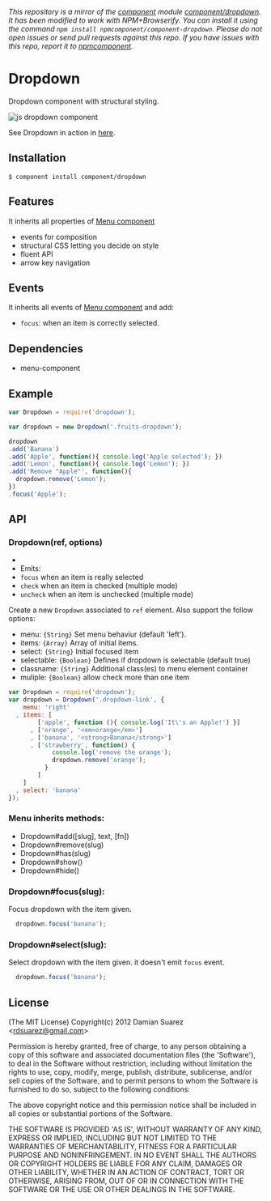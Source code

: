*This repository is a mirror of the [component](http://component.io) module [component/dropdown](http://github.com/component/dropdown). It has been modified to work with NPM+Browserify. You can install it using the command `npm install npmcomponent/component-dropdown`. Please do not open issues or send pull requests against this repo. If you have issues with this repo, report it to [npmcomponent](https://github.com/airportyh/npmcomponent).*
# Dropdown

  Dropdown component with structural styling.

  ![js dropdown
  component](http://f.cl.ly/items/010I1g3E2I3j2j2E3j0F/Screen%20Shot%202012-08-10%20at%2011.40.20%20AM.png)

  See Dropdown in action in [here](http://component.github.com/dropdown/).

## Installation

```
$ component install component/dropdown
```

## Features

  It inherits all properties of [Menu component](https://github.com/component/menu)

  - events for composition
  - structural CSS letting you decide on style
  - fluent API
  - arrow key navigation

## Events

  It inherits all events of [Menu component](https://github.com/component/menu)
  and add:

  - `focus`: when an item is correctly selected.

## Dependencies

  * menu-component

## Example

```js
var Dropdown = require('dropdown');

var dropdown = new Dropdown('.fruits-dropdown');

dropdown
.add('Banana')
.add('Apple', function(){ console.log('Apple selected'); })
.add('Lemon', function(){ console.log('Lemon'); })
.add('Remove "Apple"', function(){
  dropdown.remove('Lemon');
})
.focus('Apple');

```

## API
  
### Dropdown(ref, options)
 *
 * Emits:
 *  `focus` when an item is really selected
 *  `check` when an item is checked (multiple mode)
 *  `uncheck` when an item is unchecked (multiple mode)

  Create a new `Dropdown` associated to `ref` element. Also support the follow
  options:

  - menu: `{String}` Set menu behaviur (default 'left').
  - items: `{Array}` Array of initial items.
  - select: `{String}` Initial focused item
  - selectable: `{Boolean}` Defines if dropdown is selectable (default true)
  - classname: `{String}` Additional class(es) to menu element container
  - muliple: `{Boolean}` allow check more than one item

```js
var Dropdown = require('dropdown');
var dropdown = Dropdown('.dropdown-link', {
    menu: 'right'
  , items: [
        ['apple', function (){ console.log('It\'s an Apple!') }]
      , ['orange', '<em>orange</em>']
      , ['banana', '<strong>Banana</strong>']
      , ['strawberry', function() {
            console.log('remove the orange');
            dropdown.remove('orange');
          }
        ]
    ]
  , select: 'banana'
});
```

### Menu inherits methods:

  * Dropdown#add([slug], text, [fn])
  * Dropdown#remove(slug)
  * Dropdown#has(slug)
  * Dropdown#show()
  * Dropdown#hide()

### Dropdown#focus(slug):

  Focus dropdown with the item given.

```js
  dropdown.focus('banana');
```

### Dropdown#select(slug):

  Select dropdown with the item given. it doesn't emit `focus` event.

```js
  dropdown.focus('banana');
```

## License

  (The MIT License)
  Copyright(c) 2012 Damian Suarez &lt;rdsuarez@gmail.com&gt;
  
  Permission is hereby granted, free of charge, to any person obtaining
  a copy of this software and associated documentation files (the
  'Software'), to deal in the Software without restriction, including
  without limitation the rights to use, copy, modify, merge, publish,
  distribute, sublicense, and/or sell copies of the Software, and to
  permit persons to whom the Software is furnished to do so, subject to
  the following conditions:
  
  The above copyright notice and this permission notice shall be
  included in all copies or substantial portions of the Software.
  
  THE SOFTWARE IS PROVIDED 'AS IS', WITHOUT WARRANTY OF ANY KIND,
  EXPRESS OR IMPLIED, INCLUDING BUT NOT LIMITED TO THE WARRANTIES OF
  MERCHANTABILITY, FITNESS FOR A PARTICULAR PURPOSE AND NONINFRINGEMENT.
  IN NO EVENT SHALL THE AUTHORS OR COPYRIGHT HOLDERS BE LIABLE FOR ANY
  CLAIM, DAMAGES OR OTHER LIABILITY, WHETHER IN AN ACTION OF CONTRACT,
  TORT OR OTHERWISE, ARISING FROM, OUT OF OR IN CONNECTION WITH THE
  SOFTWARE OR THE USE OR OTHER DEALINGS IN THE SOFTWARE.
